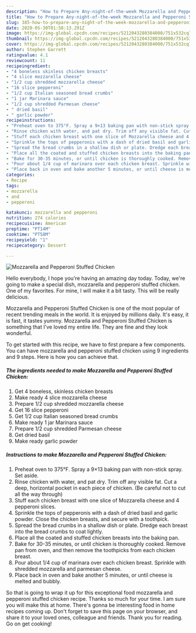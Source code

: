 ```yaml
---
description: "How to Prepare Any-night-of-the-week Mozzarella and Pepperoni Stuffed Chicken"
title: "How to Prepare Any-night-of-the-week Mozzarella and Pepperoni Stuffed Chicken"
slug: 385-how-to-prepare-any-night-of-the-week-mozzarella-and-pepperoni-stuffed-chicken
date: 2020-05-30T01:58:13.291Z
image: https://img-global.cpcdn.com/recipes/5212043280384000/751x532cq70/mozzarella-and-pepperoni-stuffed-chicken-recipe-main-photo.jpg
thumbnail: https://img-global.cpcdn.com/recipes/5212043280384000/751x532cq70/mozzarella-and-pepperoni-stuffed-chicken-recipe-main-photo.jpg
cover: https://img-global.cpcdn.com/recipes/5212043280384000/751x532cq70/mozzarella-and-pepperoni-stuffed-chicken-recipe-main-photo.jpg
author: Stephen Garrett
ratingvalue: 4.1
reviewcount: 11
recipeingredient:
- "4 boneless skinless chicken breasts"
- "4 slice mozzarella cheese"
- "1/2 cup shredded mozzarella cheese"
- "16 slice pepperoni"
- "1/2 cup Italian seasoned bread crumbs"
- "1 jar Marinara sauce"
- "1/2 cup shredded Parmesan cheese"
- " dried basil"
- " garlic powder"
recipeinstructions:
- "Preheat oven to 375°F. Spray a 9×13 baking pan with non-stick spray. Set aside."
- "Rinse chicken with water, and pat dry. Trim off any visible fat. Cut a deep, horizontal pocket in each piece of chicken. (Be careful not to cut all the way through)"
- "Stuff each chicken breast with one slice of Mozzarella cheese and 4 pepperoni slices."
- "Sprinkle the tops of pepperonis with a dash of dried basil and garlic powder. Close the chicken breasts, and secure with a toothpick."
- "Spread the bread crumbs in a shallow dish or plate. Dredge each breast into the bread crumbs to coat lightly."
- "Place all the coated and stuffed chicken breasts into the baking pan."
- "Bake for 30-35 minutes, or until chicken is thoroughly cooked. Remove pan from oven, and then remove the toothpicks from each chicken breast."
- "Pour about 1/4 cup of marinara over each chicken breast. Sprinkle with shredded mozzarella and parmesan cheese."
- "Place back in oven and bake another 5 minutes, or until cheese is melted and bubbly."
categories:
- Recipe
tags:
- mozzarella
- and
- pepperoni

katakunci: mozzarella and pepperoni 
nutrition: 274 calories
recipecuisine: American
preptime: "PT14M"
cooktime: "PT58M"
recipeyield: "1"
recipecategory: Dessert

---
```



![Mozzarella and Pepperoni Stuffed Chicken](https://img-global.cpcdn.com/recipes/5212043280384000/751x532cq70/mozzarella-and-pepperoni-stuffed-chicken-recipe-main-photo.jpg)

Hello everybody, I hope you're having an amazing day today. Today, we're going to make a special dish, mozzarella and pepperoni stuffed chicken. One of my favorites. For mine, I will make it a bit tasty. This will be really delicious.



Mozzarella and Pepperoni Stuffed Chicken is one of the most popular of recent trending meals in the world. It is enjoyed by millions daily. It's easy, it is fast, it tastes yummy. Mozzarella and Pepperoni Stuffed Chicken is something that I've loved my entire life. They are fine and they look wonderful.


To get started with this recipe, we have to first prepare a few components. You can have mozzarella and pepperoni stuffed chicken using 9 ingredients and 9 steps. Here is how you can achieve that.

<!--inarticleads1-->

##### The ingredients needed to make Mozzarella and Pepperoni Stuffed Chicken:

1. Get 4 boneless, skinless chicken breasts
1. Make ready 4 slice mozzarella cheese
1. Prepare 1/2 cup shredded mozzarella cheese
1. Get 16 slice pepperoni
1. Get 1/2 cup Italian seasoned bread crumbs
1. Make ready 1 jar Marinara sauce
1. Prepare 1/2 cup shredded Parmesan cheese
1. Get  dried basil
1. Make ready  garlic powder




<!--inarticleads2-->

##### Instructions to make Mozzarella and Pepperoni Stuffed Chicken:

1. Preheat oven to 375°F. Spray a 9×13 baking pan with non-stick spray. Set aside.
1. Rinse chicken with water, and pat dry. Trim off any visible fat. Cut a deep, horizontal pocket in each piece of chicken. (Be careful not to cut all the way through)
1. Stuff each chicken breast with one slice of Mozzarella cheese and 4 pepperoni slices.
1. Sprinkle the tops of pepperonis with a dash of dried basil and garlic powder. Close the chicken breasts, and secure with a toothpick.
1. Spread the bread crumbs in a shallow dish or plate. Dredge each breast into the bread crumbs to coat lightly.
1. Place all the coated and stuffed chicken breasts into the baking pan.
1. Bake for 30-35 minutes, or until chicken is thoroughly cooked. Remove pan from oven, and then remove the toothpicks from each chicken breast.
1. Pour about 1/4 cup of marinara over each chicken breast. Sprinkle with shredded mozzarella and parmesan cheese.
1. Place back in oven and bake another 5 minutes, or until cheese is melted and bubbly.




So that is going to wrap it up for this exceptional food mozzarella and pepperoni stuffed chicken recipe. Thanks so much for your time. I am sure you will make this at home. There's gonna be interesting food in home recipes coming up. Don't forget to save this page on your browser, and share it to your loved ones, colleague and friends. Thank you for reading. Go on get cooking!
